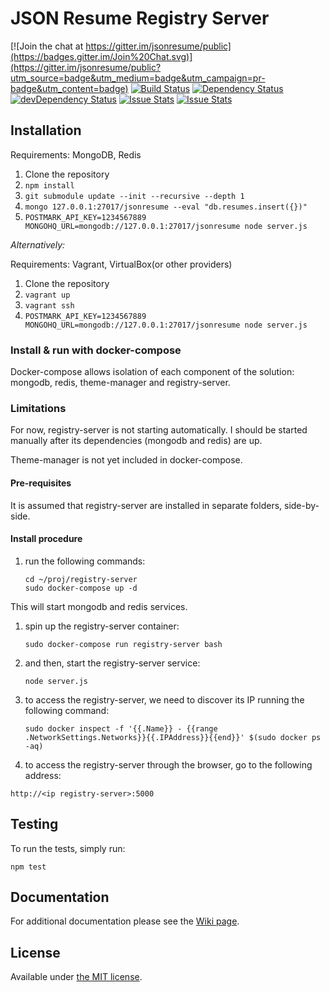 # JSON Resume Registry Server

[![Join the chat at https://gitter.im/jsonresume/public](https://badges.gitter.im/Join%20Chat.svg)](https://gitter.im/jsonresume/public?utm_source=badge&utm_medium=badge&utm_campaign=pr-badge&utm_content=badge) [![Build Status](https://travis-ci.org/jsonresume/registry-server.svg?branch=master)](https://travis-ci.org/jsonresume/registry-server) [![Dependency Status](https://david-dm.org/jsonresume/registry-server.svg)](https://david-dm.org/jsonresume/registry-server) [![devDependency Status](https://david-dm.org/jsonresume/registry-server/dev-status.svg)](https://david-dm.org/jsonresume/registry-server#info=devDependencies)
﻿[![Issue Stats](https://www.issuestats.com/github/jsonresume/registry-server/badge/pr?style=flat)](https://www.issuestats.com/github/jsonresume/registry-server) [![Issue Stats](https://www.issuestats.com/github/jsonresume/registry-server/badge/issue?style=flat)](https://www.issuestats.com/github/jsonresume/registry-server)



## Installation

Requirements: MongoDB, Redis

1. Clone the repository
1. `npm install`
1. `git submodule update --init --recursive --depth 1`
1. `mongo 127.0.0.1:27017/jsonresume --eval "db.resumes.insert({})"`
1. `POSTMARK_API_KEY=1234567889 MONGOHQ_URL=mongodb://127.0.0.1:27017/jsonresume node server.js`

*Alternatively:*

Requirements: Vagrant, VirtualBox(or other providers)

1. Clone the repository
1. `vagrant up`
1. `vagrant ssh`
1. `POSTMARK_API_KEY=1234567889 MONGOHQ_URL=mongodb://127.0.0.1:27017/jsonresume node server.js`

### Install & run with docker-compose

Docker-compose allows isolation of each component of the solution: mongodb, redis, theme-manager and registry-server.

### Limitations

For now, registry-server is not starting automatically. I should be started manually after its dependencies (mongodb and redis) are up.

Theme-manager is not yet included in docker-compose.

#### Pre-requisites

It is assumed that registry-server are installed in separate folders, side-by-side.

#### Install procedure

1. run the following commands:
    ```
    cd ~/proj/registry-server
    sudo docker-compose up -d
    ```

This will start mongodb and redis services.

1. spin up the registry-server container:

    `sudo docker-compose run registry-server bash`

1. and then, start the registry-server service:

    `node server.js`

1. to access the registry-server, we need to discover its IP running the following command:

    `sudo docker inspect -f '{{.Name}} - {{range .NetworkSettings.Networks}}{{.IPAddress}}{{end}}' $(sudo docker ps -aq)`

1. to access the registry-server through the browser, go to the following address:

`http://<ip registry-server>:5000`

## Testing

To run the tests, simply run:

    npm test

## Documentation
For additional documentation please see the [Wiki page](https://github.com/jsonresume/resume-docs/wiki/Registry-Server).

## License

Available under [the MIT license](https://mths.be/mit).

